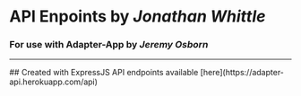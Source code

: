 # API Enpoints by _Jonathan Whittle_ 
### For use with Adapter-App by _Jeremy Osborn_
<hr>
## Created with ExpressJS
API endpoints available [here](https://adapter-api.herokuapp.com/api)